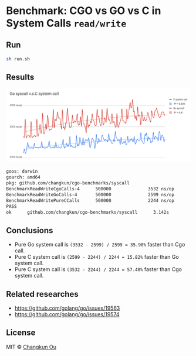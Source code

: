 # Benchmark: CGO vs GO vs C in System Calls `read/write`

## Run

```bash
sh run.sh
```

## Results

![](govsc.png)

```
goos: darwin
goarch: amd64
pkg: github.com/changkun/cgo-benchmarks/syscall
BenchmarkReadWriteCgoCalls-4      500000              3532 ns/op
BenchmarkReadWriteGoCalls-4       500000              2599 ns/op
BenchmarkReadWritePureCCalls      500000              2244 ns/op
PASS
ok      github.com/changkun/cgo-benchmarks/syscall      3.142s
```

## Conclusions

- Pure Go system call is `(3532 - 2599) / 2599 = 35.90%` faster than Cgo call.
- Pure C system call is `(2599 - 2244) / 2244 = 15.82%` faster than Go system call.
- Pure C system call is `(3532 - 2244) / 2244 = 57.40%` faster than Cgo system call.

## Related researches

- https://github.com/golang/go/issues/19563
- https://github.com/golang/go/issues/19574

## License

MIT &copy; [Changkun Ou](https://changkun.de)